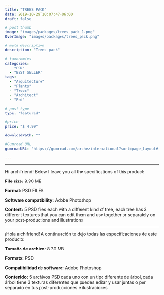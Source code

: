 ```yaml
---
title: "TREES PACK"
date: 2019-10-29T10:07:47+06:00
draft: false

# post thumb
image: "images/packages/trees_pack_2.png"
OverImage: "images/packages/trees_pack.png"

# meta description
description: "Trees pack"

# taxonomies
categories:
  - "PSD"
  - "BEST SELLER"
tags:
  - "Arquitecture"
  - "Plants"
  - "Trees"
  - "Architect"
  - "Psd"

# post type
type: "featured"

#price
price: "$ 4.99"

downloadPath: ""

#Gumroad URL
gumroadURL: "https://gumroad.com/archezinternational?sort=page_layout#fAahc"

---
```


___

Hi archifriend! Below I leave you all the specifications of this product:

**File size:** 8.30 MB

**Format:** PSD FILES

**Software compatibility:** Adobe Photoshop

**Content:** 5 PSD files each with a different kind of tree, each tree has 3 different textures that you can edit them and use together or separately on your post-productions and illustrations

_____

¡Hola archifriend! A continuación te dejo todas las especificaciones de este producto:

**Tamaño de archivo:** 8.30 MB

**Formato:** PSD

**Compatibilidad de software:** Adobe Photoshop

**Contenido:** 5 archivos PSD cada uno con un tipo diferente de árbol, cada árbol tiene 3 texturas diferentes que puedes editar y usar juntas o por separado en tus post-producciones e ilustraciones